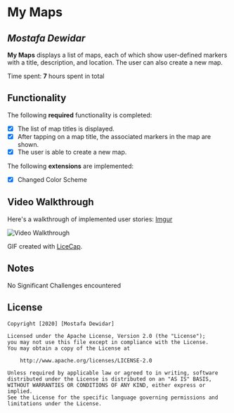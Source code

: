 # My Maps 

## *Mostafa Dewidar*

**My Maps** displays a list of maps, each of which show user-defined markers with a title, description, and location. The user can also create a new map. 

Time spent: **7** hours spent in total

## Functionality 

The following **required** functionality is completed:

* [x] The list of map titles is displayed.
* [x] After tapping on a map title, the associated markers in the map are shown.
* [x] The user is able to create a new map.

The following **extensions** are implemented:

* [x] Changed Color Scheme

## Video Walkthrough

Here's a walkthrough of implemented user stories: [Imgur](https://i.imgur.com/3aJ8cE1.gifv)

<img src='http://i.imgur.com/link/to/your/gif/file.gif' title='Video Walkthrough' width='' alt='Video Walkthrough' />

GIF created with [LiceCap](http://www.cockos.com/licecap/).

## Notes

No Significant Challenges encountered

## License

    Copyright [2020] [Mostafa Dewidar]

    Licensed under the Apache License, Version 2.0 (the "License");
    you may not use this file except in compliance with the License.
    You may obtain a copy of the License at

        http://www.apache.org/licenses/LICENSE-2.0

    Unless required by applicable law or agreed to in writing, software
    distributed under the License is distributed on an "AS IS" BASIS,
    WITHOUT WARRANTIES OR CONDITIONS OF ANY KIND, either express or implied.
    See the License for the specific language governing permissions and
    limitations under the License.
